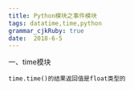 ```yaml
---
title: Python模块之事件模块
tags: datatime,time,python
grammar_cjkRuby: true
date:  2018-6-5
---
```



一、time模块

	time.time()的结果返回值是float类型的